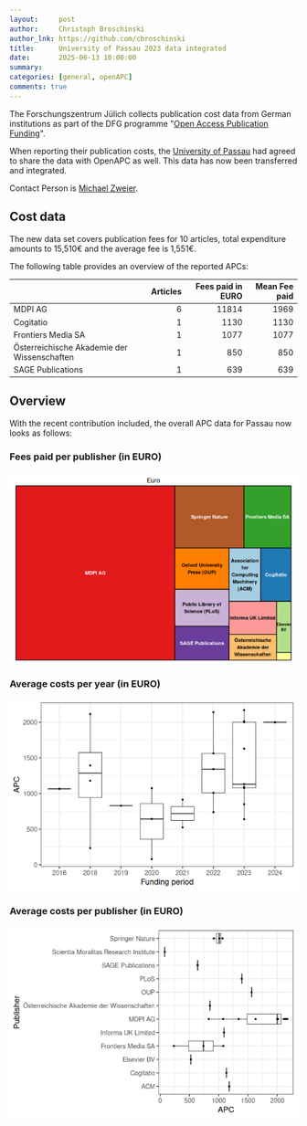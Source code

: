 ```yaml
---
layout:     post
author:     Christoph Broschinski
author_lnk: https://github.com/cbroschinski
title:      University of Passau 2023 data integrated
date:       2025-06-13 10:00:00
summary:    
categories: [general, openAPC]
comments: true
---
```





The Forschungszentrum Jülich collects publication cost data from German institutions as part of the DFG programme "[Open Access Publication Funding](https://www.fz-juelich.de/en/zb/open-science/open-access/monitoring-dfg-oa-publication-funding)".

When reporting their publication costs, the [University of Passau](https://www.uni-passau.de/en/) had agreed to share the data with OpenAPC as well. This data has now been transferred and integrated.

Contact Person is [Michael Zweier](mailto:Michael.Zweier@uni-passau.de).

## Cost data



The new data set covers publication fees for 10 articles, total expenditure amounts to 15,510€ and the average fee is 1,551€.

The following table provides an overview of the reported APCs: 



|                                            | Articles| Fees paid in EURO| Mean Fee paid|
|:-------------------------------------------|--------:|-----------------:|-------------:|
|MDPI AG                                     |        6|             11814|          1969|
|Cogitatio                                   |        1|              1130|          1130|
|Frontiers Media SA                          |        1|              1077|          1077|
|Österreichische Akademie der Wissenschaften |        1|               850|           850|
|SAGE Publications                           |        1|               639|           639|



## Overview

With the recent contribution included, the overall APC data for Passau now looks as follows:

### Fees paid per publisher (in EURO)

![plot of chunk tree_passau_2025_06_13_full](/figure/tree_passau_2025_06_13_full-1.png)

###  Average costs per year (in EURO)

![plot of chunk box_passau_2025_06_13_year_full](/figure/box_passau_2025_06_13_year_full-1.png)

###  Average costs per publisher (in EURO)

![plot of chunk box_passau_2025_06_13_publisher_full](/figure/box_passau_2025_06_13_publisher_full-1.png)
